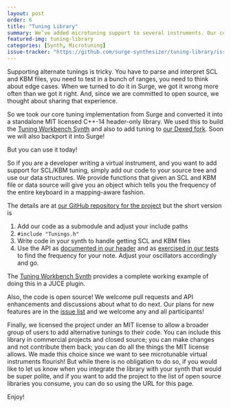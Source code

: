 ```yaml
---
layout: post
order: 6
title: "Tuning Library"
summary: We’ve added microtuning support to several instruments. Our core SCL/KBM calculation engine is available as a standalone C++ header.
featured-img: tuning-library
categories: [Synth, Microtuning]
issue-tracker: "https://github.com/surge-synthesizer/tuning-library/issues"
---
```


Supporting alternate tunings is tricky. You have to parse and interpret SCL and KBM files, you need to test in a bunch of ranges, you need to think
about edge cases. When we turned to do it in Surge, we got it wrong more often than we got it right. And, since we are committed to
open source, we thought about sharing that experience.

So we took our core tuning implementation from Surge and converted it into a standalone MIT licensed C++-14 header-only library.
We used this to build the [Tuning Workbench Synth](/tuning-workbench-synth/) and also to add tuning to [our Dexed fork](/dexed).
Soon we will also backport it into Surge!

But you can use it today!

So if you are a developer writing a virtual instrument, and you want to add support for SCL/KBM tuning, simply add our code to
your source tree and use our data structures. We provide functions that given an SCL and KBM file or data source will give you
an object which tells you the frequency of the entire keyboard in a mapping-aware fashion.

The details are at [our GitHub repository for the project](https://github.com/surge-synthesizer/tuning-library) but the short version is

1. Add our code as a submodule and adjust your include paths
2. `#include "Tunings.h"`
3. Write code in your synth to handle getting SCL and KBM files
4. Use the API as [documented in our header](https://github.com/surge-synthesizer/tuning-library/blob/master/include/Tunings.h)
   and as [exercised in our tests](https://github.com/surge-synthesizer/tuning-library/blob/master/tests/alltests.cpp) to find
   the frequency for your note. Adjust your oscillators accordingly and go.

The [Tuning Workbench Synth](/tuning-workbench-synth) provides a complete working example of doing this in a JUCE plugin.

Also, the code is open source! We welcome pull requests and API enhancements and discussions about what to do next. Our plans
for new features are in the [issue list](https://github.com/surge-synthesizer/tuning-library/issues) and we welcome any and
all participants!

Finally, we licensed the project under an MIT license to allow a broader group of users to add alternative tunings to their code.
You can include this library in commercial projects and closed source; you can make changes and not contribute them back;
you can do all the things the MIT license allows. We made this choice since we want to see microtunable virtual instruments flourish!
But while there is no obligation to do so, if you would like to let us know when you integrate the library with your synth
that would be super polite, and if you want to add the project to the list of open source libraries you consume, you
can do so using the URL for this page.

Enjoy!
